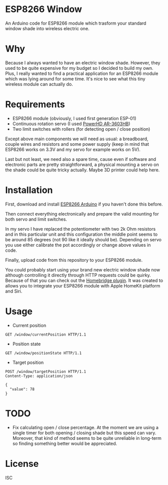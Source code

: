 # ESP8266 Window

An Arduino code for ESP8266 module which trasform your standard window shade into wireless electric one.

# Why

Because I always wanted to have an electric window shade. However, they used to be quite expensive for my budget so I decided to build my own. Plus, I really wanted to find a practical application for an ESP8266 module which was lying around for some time. It's nice to see what this tiny wireless module can actually do.

# Requirements

- ESP8266 module (obviously, I used first generation ESP-01)
- Continuous rotation servo (I used [PowerHD AR-3603HB](https://www.amazon.co.uk/Power-HD-AR-3603HB-Speed-Robot/dp/B00CBTXQVI))
- Two limit switches with rollers (for detecting open / close position)

Except above main components we will need as usual: a breadboard, couple wires and resistors and some power supply (keep in mind that ESP8266 works on 3.3V and my servo for example works on 5V).

Last but not least, we need also a spare time, cause even if software and electronic parts are pretty straightforward, a physical mounting a servo on the shade could be quite tricky actually. Maybe 3D printer could help here.

# Installation

First, download and install [ESP8266 Arduino](https://github.com/esp8266/Arduino) if you haven't done this before.

Then connect everything electronically and prepare the valid mounting for both servo and limit switches.

In my servo I have replaced the potentiometer with two 2k Ohm resistors and in this particular unit and this configuration the middle point seems to be around 85 degrees (not 90 like it ideally should be). Depending on servo you use either calibrate the pot accordingly or change above values in code.

Finally, upload code from this repository to your ESP8266 module.

You could probably start using your brand new electric window shade now although controlling it directly through HTTP requests could be quirky. Because of that you can check out the [Homebridge plugin](https://github.com/pawelsledzikowski/homebridge-esp8266-window). It was created to allows you to integrate your ESP8266 module with Apple HomeKit platform and Siri.

# Usage

- Current position
```
GET /window/currentPosition HTTP/1.1
```

- Position state
```
GET /window/positionState HTTP/1.1
```

- Target position
```
POST /window/targetPosition HTTP/1.1
Content-Type: application/json

{
  "value": 78
}
```

# TODO

- Fix calculating open / close percentage. At the moment we are using a single timer for both opening / closing shade but this speed can vary. Moreover, that kind of method seems to be quite unreliable in long-term so finding something better would be appreciated.

# License

ISC